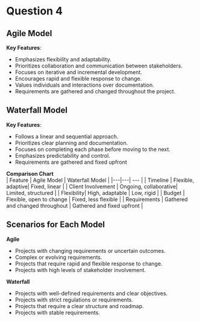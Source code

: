 # Question 4
## Agile Model  

**Key Features**:  <br>
  - Emphasizes flexibility and adaptability.  <br> 
  - Prioritizes collaboration and communication between stakeholders.  <br>
  - Focuses on iterative and incremental development.  <br>
  - Encourages rapid and flexible response to change.  <br>
  - Values individuals and interactions over documentation.  <br>
  - Requirements are gathered and changed throughout the project. <br>  

## Waterfall Model  

**Key Features**: <br>
  - Follows a linear and sequential approach.<br>
  - Prioritizes clear planning and documentation.<br>
  - Focuses on completing each phase before moving to the next.<br>
  - Emphasizes predictability and control.<br>
  - Requirements are gathered and fixed upfront<br>

**Comparison Chart** <br>
| Feature | Agile Model | Waterfall Model |
|---|---| --- |
| Timeline | Flexible, adaptive| Fixed, linear |
| Client Involvement | Ongoing, collaborative| Limited, structured |
| Flexibility| High, adaptable | Low, rigid |
| Budget | Flexible, open to change | Fixed, less flexible |
| Requirements | Gathered and changed throughout | Gathered and fixed upfront |  

## Scenarios for Each Model
**Agile**
  - Projects with changing requirements or uncertain outcomes. <br>
  - Complex or evolving requirements.
  - Projects that require rapid and flexible response to change.<br>
  - Projects with high levels of stakeholder involvement.

**Waterfall**
  - Projects with well-defined requirements and clear objectives.<br>
  - Projects with strict regulations or requirements.<br>
  - Projects that require a clear structure and roadmap.<br>
  - Projects with stable requirements.
